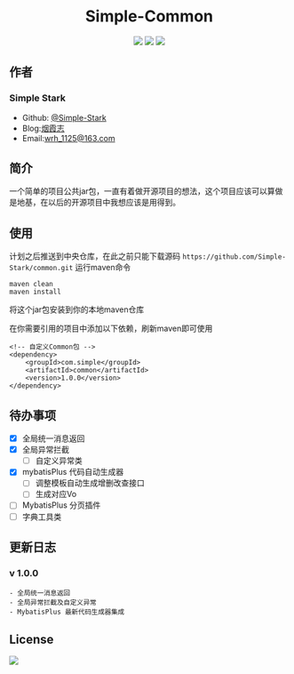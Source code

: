 # <center> Simple-Common

<div style="text-align: center;">

[![](https://img.shields.io/badge/blog-%40SimpleStark-blue.svg)](https://simplestark.top)
[![](https://img.shields.io/badge/SpringBoot-2.3.12.RELEASE-blue.svg)]({https://docs.spring.io/spring-boot/docs/2.3.12.RELEASE/reference/html/})
[![](https://img.shields.io/badge/license-GPL2.0-orange.svg)](https://github.com/Simple-Stark/common/blob/master/LICENSE)

</div>

## 作者
### Simple Stark
- Github: [@Simple-Stark](https://github.com/Simple-Stark)
- Blog:[烟霞志](https://simplestark.top)
- Email:wrh_1125@163.com

## 简介

一个简单的项目公共jar包，一直有着做开源项目的想法，这个项目应该可以算做是地基，在以后的开源项目中我想应该是用得到。

## 使用

计划之后推送到中央仓库，在此之前只能下载源码
```https://github.com/Simple-Stark/common.git```
运行maven命令
```
maven clean
maven install    
```
将这个jar包安装到你的本地maven仓库

在你需要引用的项目中添加以下依赖，刷新maven即可使用
```
<!-- 自定义Common包 -->
<dependency>
    <groupId>com.simple</groupId>
    <artifactId>common</artifactId>
    <version>1.0.0</version>
</dependency>
```

## 待办事项
- [x] 全局统一消息返回
- [x] 全局异常拦截
  - [ ] 自定义异常类
- [x] mybatisPlus 代码自动生成器
    - [ ] 调整模板自动生成增删改查接口
    - [ ] 生成对应Vo
- [ ] MybatisPlus 分页插件
- [ ] 字典工具类

## 更新日志
### v 1.0.0
    - 全局统一消息返回
    - 全局异常拦截及自定义异常
    - MybatisPlus 最新代码生成器集成

## License

[![](https://img.shields.io/badge/license-GPL2.0-orange.svg)](https://github.com/Simple-Stark/common/blob/master/LICENSE)

## 


